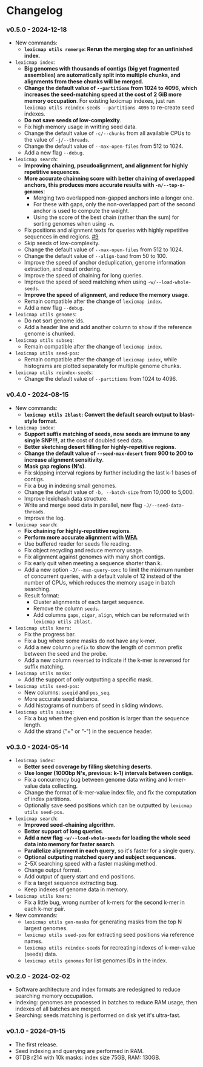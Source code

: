 # Changelog

### v0.5.0 - 2024-12-18

- New commands:
    - **`lexicmap utils remerge`: Rerun the merging step for an unfinished index**.
- `lexicmap index`:
    - **Big genomes with thousands of contigs (big yet fragmented assemblies) are automatically split into multiple chunks, and alignments from these chunks will be merged.**
    - **Change the default value of `--partitions` from 1024 to 4096, which increases the seed-matching speed at the cost of 2 GiB more memory occupation**.
      For existing lexicmap indexes, just run `lexicmap utils reindex-seeds --partitions 4096` to re-create seed indexes.
    - **Do not save seeds of low-complexity**.
    - Fix high memory usage in writting seed data.
    - Change the default value of `-c/--chunks` from all available CPUs to the value of `-j/--threads`.
    - Change the default value of `--max-open-files` from 512 to 1024.
    - Add a new flag `--debug`.
- `lexicmap search`:
    - **Improving chaining, pseudoalignment, and alignment for highly repetitive sequences**.
    - **More accurate chainning score with better chaining of overlapped anchors, this produces more accurate results with `-n/--top-n-genomes`**: 
         - Merging two overlapped non-gapped anchors into a longer one.
         - For these with gaps, only the non-overlapped part of the second anchor is used to compute the weight.
         - Using the score of the best chain (rather than the sum) for sorting genomes when using `-n`.
    - Fix positions and alignment texts for queries with highly repetitive sequences in end regions. [#9](https://github.com/shenwei356/LexicMap/issues/9)
    - Skip seeds of low-complexity.
    - Change the default value of `--max-open-files` from 512 to 1024.
    - Change the default value of `--align-band` from 50 to 100.
    - Improve the speed of anchor deduplication, genome information extraction, and result ordering.
    - Improve the speed of chaining for long queries.
    - Improve the speed of seed matching when using `-w/--load-whole-seeds`.
    - **Improve the speed of alignment, and reduce the memory usage**.
    - Remain compatible after the change of `lexicmap index`.
    - Add a new flag `--debug`.
- `lexicmap utils genomes`:
    - Do not sort genome ids.
    - Add a header line and add another column to show if the reference genome is chunked.
- `lexicmap utils subseq`:
    - Remain compatible after the change of `lexicmap index`.
- `lexicmap utils seed-pos`:
    - Remain compatible after the change of `lexicmap index`, while histograms are plotted separately for multiple genome chunks.
- `lexicmap utils reindex-seeds`:
    - Change the default value of `--partitions` from 1024 to 4096.

### v0.4.0 - 2024-08-15

- New commands:
    - **`lexicmap utils 2blast`: Convert the default search output to blast-style format**.
- `lexicmap index`:
    - **Support suffix matching of seeds, now seeds are immune to any single SNP!!!**, at the cost of doubled seed data.
    - **Better sketching desert filling for highly-repetitive regions**.
    - **Change the default value of `--seed-max-desert` from 900 to 200 to increase alignment sensitivity**.
    - **Mask gap regions (N's)**.
    - Fix skipping interval regions by further including the last k-1 bases of contigs.
    - Fix a bug in indexing small genomes.
    - Change the default value of `-b, --batch-size` from 10,000 to 5,000.
    - Improve lexichash data structure.
    - Write and merge seed data in parallel, new flag `-J/--seed-data-threads`.
    - Improve the log.
- `lexicmap search`:
    - **Fix chaining for highly-repetitive regions**.
    - **Perform more accurate alignment with [WFA](https://github.com/shenwei356/wfa)**.
    - Use buffered reader for seeds file reading.
    - Fix object recycling and reduce memory usage.
    - Fix alignment against genomes with many short contigs.
    - Fix early quit when meeting a sequence shorter than k.
    - Add a new option `-J/--max-query-conc` to limit the miximum number of concurrent queries,
      with a default valule of 12 instead of the number of CPUs, which reduces the memory usage
      in batch searching.
    - Result format:
        - Cluster alignments of each target sequence.
        - Remove the column `seeds`.
        - Add columns `gaps`, `cigar`, `align`, which can be reformated with `lexicmap utils 2blast`.
- `lexicmap utils kmers`:
    - Fix the progress bar.
    - Fix a bug where some masks do not have any k-mer.
    - Add a new column `prefix` to show the length of common prefix between the seed and the probe.
    - Add a new column `reversed` to indicate if the k-mer is reversed for suffix matching.
- `lexicmap utils masks`:
    - Add the support of only outputting a specific mask.
- `lexicmap utils seed-pos`:
    - New columns: `sseqid` and `pos_seq`.
    - More accurate seed distance.
    - Add histograms of numbers of seed in sliding windows.
- `lexicmap utils subseq`:
    - Fix a bug when the given end position is larger than the sequence length.
    - Add the strand ("+" or "-") in the sequence header.

### v0.3.0 - 2024-05-14

- `lexicmap index`:
    - **Better seed coverage by filling sketching deserts**.
    - **Use longer (1000bp N's, previous: k-1) intervals between contigs**.
    - Fix a concurrency bug between genome data writing and k-mer-value data collecting.
    - Change the format of k-mer-value index file, and fix the computation of index partitions.
    - Optionally save seed positions which can be outputted by `lexicmap utils seed-pos`.
- `lexicmap search`:
    - **Improved seed-chaining algorithm**.
    - **Better support of long queries**.
    - **Add a new flag `-w/--load-whole-seeds` for loading the whole seed data into memory for faster search**.
    - **Parallelize alignment in each query**, so it's faster for a single query.
    - **Optional outputing matched query and subject sequences**.
    - 2-5X searching speed with a faster masking method.
    - Change output format.
    - Add output of query start and end positions.
    - Fix a target sequence extracting bug.
    - Keep indexes of genome data in memory.
- `lexicmap utils kmers`:
    - Fix a little bug, wrong number of k-mers for the second k-mer in each k-mer pair.
- New commands:
    - `lexicmap utils gen-masks` for generating masks from the top N largest genomes.
    - `lexicmap utils seed-pos` for extracting seed positions via reference names.
    - `lexicmap utils reindex-seeds` for recreating indexes of k-mer-value (seeds) data.
    - `lexicmap utils genomes` for list genomes IDs in the index.

### v0.2.0 - 2024-02-02

- Software architecture and index formats are redesigned to reduce searching memory occupation.
- Indexing: genomes are processed in batches to reduce RAM usage, then indexes of all batches are merged.
- Searching: seeds matching is performed on disk yet it's ultra-fast.

### v0.1.0 - 2024-01-15

- The first release.
- Seed indexing and querying are performed in RAM.
- GTDB r214 with 10k masks: index size 75GB, RAM: 130GB.

